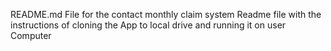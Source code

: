 README.md File for the contact monthly claim system 
Readme file with the instructions of cloning the App to local drive and running it on user Computer

